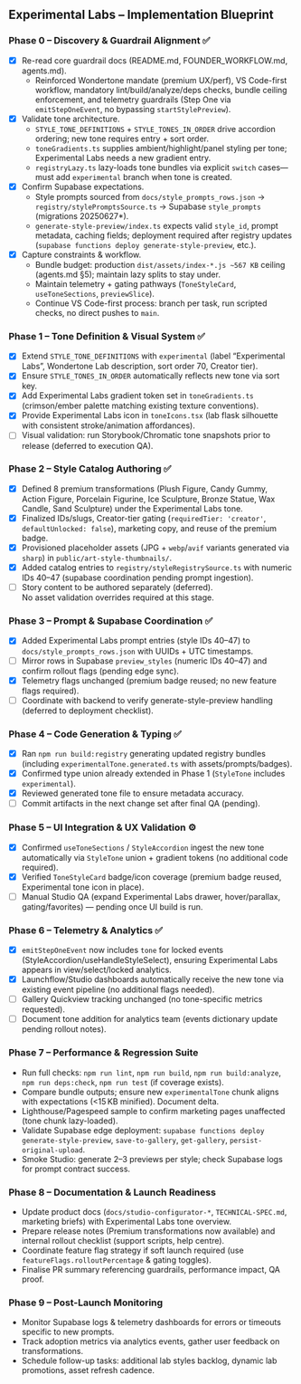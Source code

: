 ## Experimental Labs – Implementation Blueprint

### Phase 0 – Discovery & Guardrail Alignment ✅
- [x] Re-read core guardrail docs (README.md, FOUNDER_WORKFLOW.md, agents.md).  
  - Reinforced Wondertone mandate (premium UX/perf), VS Code-first workflow, mandatory lint/build/analyze/deps checks, bundle ceiling enforcement, and telemetry guardrails (Step One via `emitStepOneEvent`, no bypassing `startStylePreview`).
- [x] Validate tone architecture.  
  - `STYLE_TONE_DEFINITIONS` + `STYLE_TONES_IN_ORDER` drive accordion ordering; new tone requires entry + sort order.  
  - `toneGradients.ts` supplies ambient/highlight/panel styling per tone; Experimental Labs needs a new gradient entry.  
  - `registryLazy.ts` lazy-loads tone bundles via explicit `switch` cases—must add `experimental` branch when tone is created.
- [x] Confirm Supabase expectations.  
  - Style prompts sourced from `docs/style_prompts_rows.json` → `registry/stylePromptsSource.ts` → Supabase `style_prompts` (migrations 20250627*).  
  - `generate-style-preview/index.ts` expects valid `style_id`, prompt metadata, caching fields; deployment required after registry updates (`supabase functions deploy generate-style-preview`, etc.).
- [x] Capture constraints & workflow.  
  - Bundle budget: production `dist/assets/index-*.js ~567 KB` ceiling (agents.md §5); maintain lazy splits to stay under.  
  - Maintain telemetry + gating pathways (`ToneStyleCard`, `useToneSections`, `previewSlice`).  
  - Continue VS Code-first process: branch per task, run scripted checks, no direct pushes to `main`.

### Phase 1 – Tone Definition & Visual System ✅
- [x] Extend `STYLE_TONE_DEFINITIONS` with `experimental` (label “Experimental Labs”, Wondertone Lab description, sort order 70, Creator tier).
- [x] Ensure `STYLE_TONES_IN_ORDER` automatically reflects new tone via sort key.
- [x] Add Experimental Labs gradient token set in `toneGradients.ts` (crimson/ember palette matching existing texture conventions).
- [x] Provide Experimental Labs icon in `toneIcons.tsx` (lab flask silhouette with consistent stroke/animation affordances).
- [ ] Visual validation: run Storybook/Chromatic tone snapshots prior to release (deferred to execution QA).

### Phase 2 – Style Catalog Authoring ✅
- [x] Defined 8 premium transformations (Plush Figure, Candy Gummy, Action Figure, Porcelain Figurine, Ice Sculpture, Bronze Statue, Wax Candle, Sand Sculpture) under the Experimental Labs tone.
- [x] Finalized IDs/slugs, Creator-tier gating (`requiredTier: 'creator'`, `defaultUnlocked: false`), marketing copy, and reuse of the premium badge.
- [x] Provisioned placeholder assets (JPG + `webp`/`avif` variants generated via `sharp`) in `public/art-style-thumbnails/`.
- [x] Added catalog entries to `registry/styleRegistrySource.ts` with numeric IDs 40–47 (supabase coordination pending prompt ingestion).
- [ ] Story content to be authored separately (deferred).  
No asset validation overrides required at this stage.

### Phase 3 – Prompt & Supabase Coordination ✅
- [x] Added Experimental Labs prompt entries (style IDs 40–47) to `docs/style_prompts_rows.json` with UUIDs + UTC timestamps.
- [ ] Mirror rows in Supabase `preview_styles` (numeric IDs 40–47) and confirm rollout flags (pending edge sync).
- [x] Telemetry flags unchanged (premium badge reused; no new feature flags required).
- [ ] Coordinate with backend to verify generate-style-preview handling (deferred to deployment checklist).

### Phase 4 – Code Generation & Typing ✅
- [x] Ran `npm run build:registry` generating updated registry bundles (including `experimentalTone.generated.ts` with assets/prompts/badges).
- [x] Confirmed type union already extended in Phase 1 (`StyleTone` includes `experimental`).
- [x] Reviewed generated tone file to ensure metadata accuracy.
- [ ] Commit artifacts in the next change set after final QA (pending).

### Phase 5 – UI Integration & UX Validation ⚙️
- [x] Confirmed `useToneSections` / `StyleAccordion` ingest the new tone automatically via `StyleTone` union + gradient tokens (no additional code required).
- [x] Verified `ToneStyleCard` badge/icon coverage (premium badge reused, Experimental tone icon in place).
- [ ] Manual Studio QA (expand Experimental Labs drawer, hover/parallax, gating/favorites) — pending once UI build is run.

### Phase 6 – Telemetry & Analytics ✅
- [x] `emitStepOneEvent` now includes `tone` for locked events (StyleAccordion/useHandleStyleSelect), ensuring Experimental Labs appears in view/select/locked analytics.
- [x] Launchflow/Studio dashboards automatically receive the new tone via existing event pipeline (no additional flags needed).
- [ ] Gallery Quickview tracking unchanged (no tone-specific metrics requested).
- [ ] Document tone addition for analytics team (events dictionary update pending rollout notes).

### Phase 7 – Performance & Regression Suite
- Run full checks: `npm run lint`, `npm run build`, `npm run build:analyze`, `npm run deps:check`, `npm run test` (if coverage exists).
- Compare bundle outputs; ensure new `experimentalTone` chunk aligns with expectations (<15 KB minified). Document delta.
- Lighthouse/Pagespeed sample to confirm marketing pages unaffected (tone chunk lazy-loaded).
- Validate Supabase edge deployment: `supabase functions deploy generate-style-preview`, `save-to-gallery`, `get-gallery`, `persist-original-upload`.
- Smoke Studio: generate 2–3 previews per style; check Supabase logs for prompt contract success.

### Phase 8 – Documentation & Launch Readiness
- Update product docs (`docs/studio-configurator-*`, `TECHNICAL-SPEC.md`, marketing briefs) with Experimental Labs tone overview.
- Prepare release notes (Premium transformations now available) and internal rollout checklist (support scripts, help centre).
- Coordinate feature flag strategy if soft launch required (use `featureFlags.rolloutPercentage` & gating toggles).
- Finalise PR summary referencing guardrails, performance impact, QA proof.

### Phase 9 – Post-Launch Monitoring
- Monitor Supabase logs & telemetry dashboards for errors or timeouts specific to new prompts.
- Track adoption metrics via analytics events, gather user feedback on transformations.
- Schedule follow-up tasks: additional lab styles backlog, dynamic lab promotions, asset refresh cadence.
